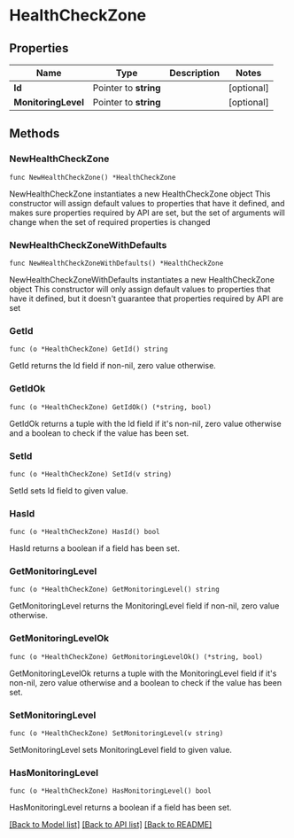 # HealthCheckZone

## Properties

Name | Type | Description | Notes
------------ | ------------- | ------------- | -------------
**Id** | Pointer to **string** |  | [optional] 
**MonitoringLevel** | Pointer to **string** |  | [optional] 

## Methods

### NewHealthCheckZone

`func NewHealthCheckZone() *HealthCheckZone`

NewHealthCheckZone instantiates a new HealthCheckZone object
This constructor will assign default values to properties that have it defined,
and makes sure properties required by API are set, but the set of arguments
will change when the set of required properties is changed

### NewHealthCheckZoneWithDefaults

`func NewHealthCheckZoneWithDefaults() *HealthCheckZone`

NewHealthCheckZoneWithDefaults instantiates a new HealthCheckZone object
This constructor will only assign default values to properties that have it defined,
but it doesn't guarantee that properties required by API are set

### GetId

`func (o *HealthCheckZone) GetId() string`

GetId returns the Id field if non-nil, zero value otherwise.

### GetIdOk

`func (o *HealthCheckZone) GetIdOk() (*string, bool)`

GetIdOk returns a tuple with the Id field if it's non-nil, zero value otherwise
and a boolean to check if the value has been set.

### SetId

`func (o *HealthCheckZone) SetId(v string)`

SetId sets Id field to given value.

### HasId

`func (o *HealthCheckZone) HasId() bool`

HasId returns a boolean if a field has been set.

### GetMonitoringLevel

`func (o *HealthCheckZone) GetMonitoringLevel() string`

GetMonitoringLevel returns the MonitoringLevel field if non-nil, zero value otherwise.

### GetMonitoringLevelOk

`func (o *HealthCheckZone) GetMonitoringLevelOk() (*string, bool)`

GetMonitoringLevelOk returns a tuple with the MonitoringLevel field if it's non-nil, zero value otherwise
and a boolean to check if the value has been set.

### SetMonitoringLevel

`func (o *HealthCheckZone) SetMonitoringLevel(v string)`

SetMonitoringLevel sets MonitoringLevel field to given value.

### HasMonitoringLevel

`func (o *HealthCheckZone) HasMonitoringLevel() bool`

HasMonitoringLevel returns a boolean if a field has been set.


[[Back to Model list]](HOW-TO.md#documentation-for-models) [[Back to API list]](HOW-TO.md#documentation-for-api-endpoints) [[Back to README]](HOW-TO.md)



